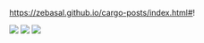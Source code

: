 

https://zebasal.github.io/cargo-posts/index.html#!


<img class="image-readme" src="https://i.imgur.com/VdGjhFN.jpg">

<img class="image-readme" src="https://i.imgur.com/MrUcBqU.jpg">

<img class="image-readme" src="https://imgur.com/Y6e5elE.jpg">

